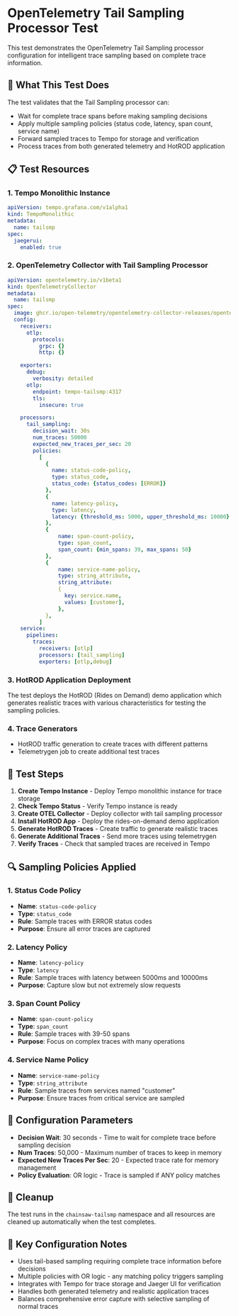 # OpenTelemetry Tail Sampling Processor Test

This test demonstrates the OpenTelemetry Tail Sampling processor configuration for intelligent trace sampling based on complete trace information.

## 🎯 What This Test Does

The test validates that the Tail Sampling processor can:
- Wait for complete trace spans before making sampling decisions
- Apply multiple sampling policies (status code, latency, span count, service name)
- Forward sampled traces to Tempo for storage and verification
- Process traces from both generated telemetry and HotROD application

## 📋 Test Resources

### 1. Tempo Monolithic Instance
```yaml
apiVersion: tempo.grafana.com/v1alpha1
kind: TempoMonolithic
metadata:
  name: tailsmp
spec:
  jaegerui:
    enabled: true
```

### 2. OpenTelemetry Collector with Tail Sampling Processor
```yaml
apiVersion: opentelemetry.io/v1beta1
kind: OpenTelemetryCollector
metadata:
  name: tailsmp
spec:
  image: ghcr.io/open-telemetry/opentelemetry-collector-releases/opentelemetry-collector-contrib:0.129.1
  config:
    receivers:
      otlp:
        protocols:
          grpc: {}
          http: {}

    exporters:
      debug:
        verbosity: detailed
      otlp:
        endpoint: tempo-tailsmp:4317
        tls:
          insecure: true

    processors:
      tail_sampling:
        decision_wait: 30s
        num_traces: 50000
        expected_new_traces_per_sec: 20
        policies:
          [
            {
              name: status-code-policy,
              type: status_code,
              status_code: {status_codes: [ERROR]}
            },
            {
              name: latency-policy,
              type: latency,
              latency: {threshold_ms: 5000, upper_threshold_ms: 10000}
            },
            {
                name: span-count-policy,
                type: span_count,
                span_count: {min_spans: 39, max_spans: 50}
            },
            {
                name: service-name-policy,
                type: string_attribute,
                string_attribute:
                {
                  key: service.name,
                  values: [customer],
                },
            },
          ]
    service:
      pipelines:
        traces:
          receivers: [otlp]
          processors: [tail_sampling]
          exporters: [otlp,debug]
```

### 3. HotROD Application Deployment
The test deploys the HotROD (Rides on Demand) demo application which generates realistic traces with various characteristics for testing the sampling policies.

### 4. Trace Generators
- HotROD traffic generation to create traces with different patterns
- Telemetrygen job to create additional test traces

## 🚀 Test Steps

1. **Create Tempo Instance** - Deploy Tempo monolithic instance for trace storage
2. **Check Tempo Status** - Verify Tempo instance is ready
3. **Create OTEL Collector** - Deploy collector with tail sampling processor
4. **Install HotROD App** - Deploy the rides-on-demand demo application
5. **Generate HotROD Traces** - Create traffic to generate realistic traces
6. **Generate Additional Traces** - Send more traces using telemetrygen
7. **Verify Traces** - Check that sampled traces are received in Tempo

## 🔍 Sampling Policies Applied

### 1. Status Code Policy
- **Name**: `status-code-policy`
- **Type**: `status_code`
- **Rule**: Sample traces with ERROR status codes
- **Purpose**: Ensure all error traces are captured

### 2. Latency Policy
- **Name**: `latency-policy`
- **Type**: `latency`
- **Rule**: Sample traces with latency between 5000ms and 10000ms
- **Purpose**: Capture slow but not extremely slow requests

### 3. Span Count Policy
- **Name**: `span-count-policy`
- **Type**: `span_count`
- **Rule**: Sample traces with 39-50 spans
- **Purpose**: Focus on complex traces with many operations

### 4. Service Name Policy
- **Name**: `service-name-policy`
- **Type**: `string_attribute`
- **Rule**: Sample traces from services named "customer"
- **Purpose**: Ensure traces from critical service are sampled

## 🔧 Configuration Parameters

- **Decision Wait**: 30 seconds - Time to wait for complete trace before sampling decision
- **Num Traces**: 50,000 - Maximum number of traces to keep in memory
- **Expected New Traces Per Sec**: 20 - Expected trace rate for memory management
- **Policy Evaluation**: OR logic - Trace is sampled if ANY policy matches

## 🧹 Cleanup

The test runs in the `chainsaw-tailsmp` namespace and all resources are cleaned up automatically when the test completes.

## 📝 Key Configuration Notes

- Uses tail-based sampling requiring complete trace information before decisions
- Multiple policies with OR logic - any matching policy triggers sampling
- Integrates with Tempo for trace storage and Jaeger UI for verification
- Handles both generated telemetry and realistic application traces
- Balances comprehensive error capture with selective sampling of normal traces 